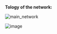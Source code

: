 **Tology of the network:**

![main_network](https://github.com/juliuszlosinski/R-ML/assets/72278818/e3cf1968-55fc-4019-84cf-ce2078d81884)

![image](https://github.com/juliuszlosinski/R-ML/assets/72278818/9ca4284c-5f20-4972-b1c7-344c48667883)

